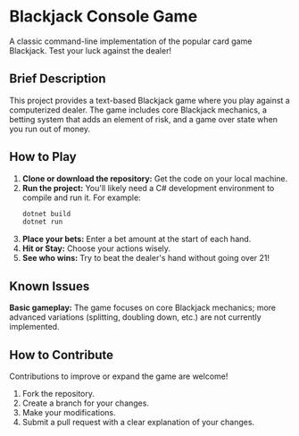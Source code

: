 # Blackjack Console Game

A classic command-line implementation of the popular card game Blackjack. Test your luck against the dealer!

## Brief Description

This project provides a text-based Blackjack game where you play against a computerized dealer. The game includes core Blackjack mechanics, a betting system that adds an element of risk, and a game over state when you run out of money. 

## How to Play

1. **Clone or download the repository:** Get the code on your local machine.
2. **Run the project:**  You'll likely need a C# development environment to compile and run it. For example:
   ```bash
   dotnet build
   dotnet run

3. **Place your bets:** Enter a bet amount at the start of each hand.
4. **Hit or Stay:** Choose your actions wisely.
5. **See who wins:** Try to beat the dealer's hand without going over 21!

## Known Issues
**Basic gameplay:** The game focuses on core Blackjack mechanics; more advanced variations (splitting, doubling down, etc.) are not currently implemented.

## How to Contribute
Contributions to improve or expand the game are welcome!

1. Fork the repository.
2. Create a branch for your changes.
3. Make your modifications.
4. Submit a pull request with a clear explanation of your changes.